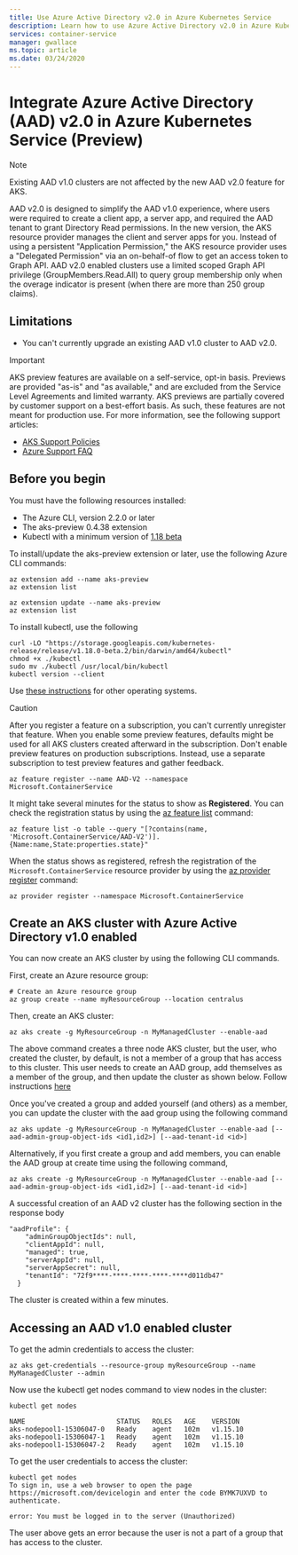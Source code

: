 ```yaml
---
title: Use Azure Active Directory v2.0 in Azure Kubernetes Service
description: Learn how to use Azure Active Directory v2.0 in Azure Kubernetes Service (AKS) 
services: container-service
manager: gwallace
ms.topic: article
ms.date: 03/24/2020
---
```


# Integrate Azure Active Directory (AAD) v2.0 in Azure Kubernetes Service (Preview)

> [!Note]
> Existing AAD v1.0 clusters are not affected by the new AAD v2.0 feature for AKS.

AAD v2.0 is designed to simplify the AAD v1.0 experience, where users were required to create a client app, a server app, and required the AAD tenant to grant Directory Read permissions. 
In the new version, the AKS resource provider manages the client and server apps for you. Instead of using a persistent "Application Permission," the AKS resource provider uses a "Delegated Permission" via an on-behalf-of flow to get an access token to Graph API. AAD v2.0 enabled clusters use a limited scoped Graph API privilege (GroupMembers.Read.All) to query group membership only when the overage indicator is present (when there are more than 250 group claims).

## Limitations

* You can't currently upgrade an existing AAD v1.0 cluster to AAD v2.0.

> [!IMPORTANT]
> AKS preview features are available on a self-service, opt-in basis. Previews are provided "as-is" and "as available," and are excluded from the Service Level Agreements and limited warranty. AKS previews are partially covered by customer support on a best-effort basis. As such, these features are not meant for production use. For more information, see the following support articles:
>
> - [AKS Support Policies](support-policies.md)
> - [Azure Support FAQ](faq.md)

## Before you begin

You must have the following resources installed:

- The Azure CLI, version 2.2.0 or later
- The aks-preview 0.4.38 extension
- Kubectl with a minimum version of [1.18 beta](https://github.com/kubernetes/kubernetes/blob/master/CHANGELOG/CHANGELOG-1.18.md#client-binaries)

To install/update the aks-preview  extension or later, use the following Azure CLI commands:

```azurecli
az extension add --name aks-preview
az extension list
```

```azurecli
az extension update --name aks-preview
az extension list
```

To install kubectl, use the following
```azurecli
curl -LO "https://storage.googleapis.com/kubernetes-release/release/v1.18.0-beta.2/bin/darwin/amd64/kubectl"
chmod +x ./kubectl
sudo mv ./kubectl /usr/local/bin/kubectl
kubectl version --client
```

Use [these instructions](https://kubernetes.io/docs/tasks/tools/install-kubectl/) for other operating systems.

> [!CAUTION]
> After you register a feature on a subscription, you can't currently unregister that feature. When you enable some preview features, defaults might be used for all AKS clusters created afterward in the subscription. Don't enable preview features on production subscriptions. Instead, use a separate subscription to test preview features and gather feedback.

```azurecli-interactive
az feature register --name AAD-V2 --namespace Microsoft.ContainerService
```

It might take several minutes for the status to show as **Registered**. You can check the registration status by using the [az feature list](https://docs.microsoft.com/cli/azure/feature?view=azure-cli-latest#az-feature-list) command:

```azurecli-interactive
az feature list -o table --query "[?contains(name, 'Microsoft.ContainerService/AAD-V2')].{Name:name,State:properties.state}"
```

When the status shows as registered, refresh the registration of the `Microsoft.ContainerService` resource provider by using the [az provider register](https://docs.microsoft.com/cli/azure/provider?view=azure-cli-latest#az-provider-register) command:

```azurecli-interactive
az provider register --namespace Microsoft.ContainerService
```

## Create an AKS cluster with Azure Active Directory v1.0 enabled

You can now create an AKS cluster by using the following CLI commands.

First, create an Azure resource group:

```azurecli-interactive
# Create an Azure resource group
az group create --name myResourceGroup --location centralus
```

Then, create an AKS cluster:

```azurecli-interactive
az aks create -g MyResourceGroup -n MyManagedCluster --enable-aad
```
The above command creates a three node AKS cluster, but the user, who created the cluster, by default, is not a member of a group that has access to this cluster. This user needs to create an AAD group, add themselves as a member of the group, and then update the cluster as shown below. Follow instructions [here](https://docs.microsoft.com/azure/active-directory/fundamentals/active-directory-groups-create-azure-portal)

Once you've created a group and added yourself (and others) as a member, you can update the cluster with the aad group using the following command

```azurecli-interactive
az aks update -g MyResourceGroup -n MyManagedCluster --enable-aad [--aad-admin-group-object-ids <id1,id2>] [--aad-tenant-id <id>]
```
Alternatively, if you first create a group and add members, you can enable the AAD group at create time using the following command,

```azurecli-interactive
az aks create -g MyResourceGroup -n MyManagedCluster --enable-aad [--aad-admin-group-object-ids <id1,id2>] [--aad-tenant-id <id>]
```

A successful creation of an AAD v2 cluster has the following section in the response body
```
"aadProfile": {
    "adminGroupObjectIds": null,
    "clientAppId": null,
    "managed": true,
    "serverAppId": null,
    "serverAppSecret": null,
    "tenantId": "72f9****-****-****-****-****d011db47"
  }
```

The cluster is created within a few minutes.

## Accessing an AAD v1.0 enabled cluster
To get the admin credentials to access the cluster:

```azurecli-interactive
az aks get-credentials --resource-group myResourceGroup --name MyManagedCluster --admin
```
Now use the kubectl get nodes command to view nodes in the cluster:

```azurecli-interactive
kubectl get nodes

NAME                       STATUS   ROLES   AGE    VERSION
aks-nodepool1-15306047-0   Ready    agent   102m   v1.15.10
aks-nodepool1-15306047-1   Ready    agent   102m   v1.15.10
aks-nodepool1-15306047-2   Ready    agent   102m   v1.15.10
```

To get the user credentials to access the cluster:
```azurecli-interactive
kubectl get nodes
To sign in, use a web browser to open the page https://microsoft.com/devicelogin and enter the code BYMK7UXVD to authenticate.

error: You must be logged in to the server (Unauthorized)
```

The user above gets an error because the user is not a part of a group that has access to the cluster.
```



